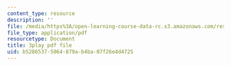 ```yaml
---
content_type: resource
description: ''
file: /media/https%3A/open-learning-course-data-rc.s3.amazonaws.com/res-18-009-learn-differential-equations-up-close-with-gilbert-strang-and-cleve-moler-fall-2015/b52865375064879ab4ba07f26e4d4725_ghjOS7Q82s0.pdf
file_type: application/pdf
resourcetype: Document
title: 3play pdf file
uid: b5286537-5064-879a-b4ba-07f26e4d4725
---
```


